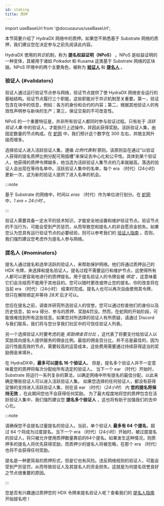 ```yaml
---
id: staking
title: 质押
---
```


import useBaseUrl from '@docusaurus/useBaseUrl';

本节简要介绍了 HydraDX 网络中的质押。如果您不熟悉基于 Substrate 网络的质押，我们建议您在决定参与之前先阅读此内容。

HydraDX 使用的共识机制，称为 **提名权益证明（NPoS）** 。NPoS 是权益证明的一种变体，其被用于诸如 Polkadot 和 Kusama 这类基于 Substrate 网络的区块链。NPoS 环境中的两个主要角色，被称为 [**验证人**](#validators) 和 [**提名人**](#nominators) 。

### 验证人 {#validators}

验证人通过运行验证节点参与网络，验证节点提供了使 HydraDX 网络安全运行的基础结构。验证节点履行三个职能，这些职能对于共识机制至关重要。第一，验证包含在块中的信息，例如：各方的身份和合约的内容；第二，根据其他验证人的有效性声明参与新块的生产；第三，保证交易的不可改变性。

NPoS 的一个重要特征是，并非所有验证人都同时参与验证过程。只有处于 *活跃验证人集*  中的验证人，才能执行上述操作，并因此获得奖励。活跃验证人集，由固定数量的节点构成。在 [蛇网](/snakenet) 中，我们预计这个数字在 300 左右，并随主网升级而增多。

选择验证人进入活跃验证人集，遵循 *比例代表制* 原则。该原则旨在通过“以验证人获得的提名质押比例分配可用插槽”来保证去中心化和公平性。具体到某个验证人，他获得的质押令牌越多，他当选为活跃验证人集节点的几率就越高。落选的验证人会出现在等待名单中。活跃验证人集中的名单，每个 era （时代）(24小时) 更新一次，这为新的验证人提供了进入名单的机会。

:::note

基于 Substrate 的网络中，时间以 *eras* （时代）作为单位进行划分。在 [蛇网](/snakenet) 中，*1 era = 24小时* 。

:::

验证人需要具备一定水平的技术知识，才能安全地设置和维护验证节点。验证节点的不当行为，可能会受到严厉惩罚，从而导致您和提名人的非自愿资金损失。如果您认为您具有运行验证节点的必要经验，则可以参考我们的 [验证人指南](/node_setup) 。否则，我们强烈建议您考虑作为提名人参与网络。

### 提名人 {#nominators}

提名人通过提名和选举活跃的验证人，来帮助保护网络。他们将通过质押自己的 HDX 令牌，来选择和提名验证人。提名过程不需要运行和维护节点，这使得所有人都可以更容易地进行的质押提名。用于提名验证人的令牌会被 *绑定* ，这意味着它们会冻结而不能用于其他目的。您可以随时更改或停止您的提名，你的改变将在当前 era （时代）（24小时） 结束时完成。提名人也可以再次自由使用其令牌，但只在解除绑定并等待 *28天* 后才可以。

您应在提名之前，调查并研究所选验证人的信誉。您可以通过检查他们的身份以及历史信息，如 era 得分、参与的质押、奖励&罚没。然而，在蛇网的开始阶段，可能很难找到所有这些信息。如果您对所选择的验证人有所质疑，请通过 Discord 与我们联系，我们将与您分享我们社区中的可信任验证人列表。

另一个选择验证人时要考虑的是 *奖励佣金百分比* ，这代表了将要支付给验证人以奖励其向提名人提供服务的佣金比例。最低的佣金百分比，并不总是最佳的，因为运行性能高效的节点，需要较高的运营成本，这些费用需要通过持续获得适当的奖励佣金来填补。

在 HydraDX中，**最多可以提名 16 个验证人**。 但是，提名多个验证人并不一定意味着您的质押将每次分配给所有选定的验证人。 当下一个 ear （时代）开始时，Substrate 将运行一系列复杂的算法，以确定网络中所有提名的最佳分配，以此来确定哪些验证人可以进入活跃验证人集。 如果您选择的任何验证人，都没有获得足够的支持进入活跃验证人集，则在该 ear （时代）（*24小时*） 内 **您的提名将保持无效** ，在此期间您也不会获得任何奖励。 为了最大程度地将您的质押包含在活跃验证人集中，我们强烈建议您 **提名多个验证人** ，这也将有助于加强我们的去中心化。

:::note

请确保您不会提名过量提名的验证人。当前，单个验证人 **最多有 64 个提名**，超过 64 个将成为过度提名。当下一个 era （时代）(24小时）开始时，被过度提名的验证人，将只被允许使用质押数量靠前的64个提名。如果发生这种情况，则质押多的提名人将优先获得奖励，而质押少的提名人将被忽略，在那个 era （时代）也将不会获得任何奖励。

提名是一种更简易的质押形式，但是它也有风险。违反网络规则的验证人，可能会受到严厉惩罚，从而导致验证人及其提名人的资金损失。这就是为何提名信誉良好之节点很重要的原因。

:::

您是否有兴趣通过质押您的 HDX 令牌来提名验证人呢？查看我们的 [提名人指南](/start_nominating) 开始提名吧！
